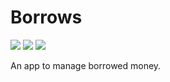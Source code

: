 # Borrows

![](https://github.com/predatorx7/borrows/workflows/Analysis%20and%20tests/badge.svg)
![](https://github.com/predatorx7/borrows/workflows/Builds/badge.svg)
![](https://github.com/predatorx7/borrows/workflows/Release/badge.svg)

An app to manage borrowed money.
